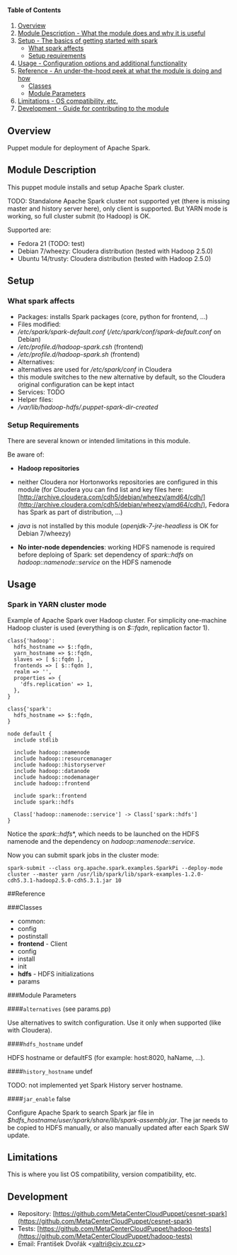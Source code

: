 #### Table of Contents

1. [Overview](#overview)
2. [Module Description - What the module does and why it is useful](#module-description)
3. [Setup - The basics of getting started with spark](#setup)
    * [What spark affects](#what-spark-affects)
    * [Setup requirements](#setup-requirements)
4. [Usage - Configuration options and additional functionality](#usage)
5. [Reference - An under-the-hood peek at what the module is doing and how](#reference)
    * [Classes](#classes)
    * [Module Parameters](#parameters)
5. [Limitations - OS compatibility, etc.](#limitations)
6. [Development - Guide for contributing to the module](#development)

<a name="overview"></a>
## Overview

Puppet module for deployment of Apache Spark.

<a name="module-description"></a>
## Module Description

This puppet module installs and setup Apache Spark cluster.

TODO: Standalone Apache Spark cluster not supported yet (there is missing master and history server here), only client is supported. But YARN mode is working, so full cluster submit (to Hadoop) is OK.

Supported are:

* Fedora 21 (TODO: test)
* Debian 7/wheezy: Cloudera distribution (tested with Hadoop 2.5.0)
* Ubuntu 14/trusty: Cloudera distribution (tested with Hadoop 2.5.0)

<a name="setup"></a>
## Setup

<a name="what-spark-affects"></a>
### What spark affects

* Packages: installs Spark packages (core, python for frontend, ...)
* Files modified:
 * */etc/spark/spark-default.conf* (*/etc/spark/conf/spark-default.conf* on Debian)
 * */etc/profile.d/hadoop-spark.csh* (frontend)
 * */etc/profile.d/hadoop-spark.sh* (frontend)
* Alternatives:
 * alternatives are used for */etc/spark/conf* in Cloudera
 * this module switches to the new alternative by default, so the Cloudera original configuration can be kept intact
* Services: TODO
* Helper files:
 * */var/lib/hadoop-hdfs/.puppet-spark-dir-created*

<a name="setup-requirements"></a>
### Setup Requirements

There are several known or intended limitations in this module.

Be aware of:

* **Hadoop repositories**
 * neither Cloudera nor Hortonworks repositories are configured in this module (for Cloudera you can find list and key files here: [http://archive.cloudera.com/cdh5/debian/wheezy/amd64/cdh/](http://archive.cloudera.com/cdh5/debian/wheezy/amd64/cdh/), Fedora has Spark as part of distribution, ...)
 * *java* is not installed by this module (*openjdk-7-jre-headless* is OK for Debian 7/wheezy)

* **No inter-node dependencies**: working HDFS namenode is required before deploing of Spark: set dependency of *spark::hdfs* on *hadoop::namenode::service* on the HDFS namenode

<a name="usage"></a>
## Usage

### Spark in YARN cluster mode

Example of Apache Spark over Hadoop cluster. For simplicity one-machine Hadoop cluster is used (everything is on *$::fqdn*, replication factor 1).

    class{'hadoop':
      hdfs_hostname => $::fqdn,
      yarn_hostname => $::fqdn,
      slaves => [ $::fqdn ],
      frontends => [ $::fqdn ],
      realm => '',
      properties => {
        'dfs.replication' => 1,
      },
    }

    class{'spark':
      hdfs_hostname => $::fqdn,
    }

    node default {
      include stdlib

      include hadoop::namenode
      include hadoop::resourcemanager
      include hadoop::historyserver
      include hadoop::datanode
      include hadoop::nodemanager
      include hadoop::frontend

      include spark::frontend
      include spark::hdfs

      Class['hadoop::namenode::service'] -> Class['spark::hdfs']
    }

Notice the *spark::hdfs**, which needs to be launched on the HDFS namenode and the dependency on *hadoop::namenode::service*.

Now you can submit spark jobs in the cluster mode:

    spark-submit --class org.apache.spark.examples.SparkPi --deploy-mode cluster --master yarn /usr/lib/spark/lib/spark-examples-1.2.0-cdh5.3.1-hadoop2.5.0-cdh5.3.1.jar 10

<a name="reference"></a>
##Reference

<a name="classes"></a>
###Classes

* common:
 * config
 * postinstall
* **frontend** - Client
 * config
 * install
* init
* **hdfs** - HDFS initializations
* params

<a name="parameters"></a>
###Module Parameters

####`alternatives` (see params.pp)

Use alternatives to switch configuration. Use it only when supported (like with Cloudera).

####`hdfs_hostname` undef

HDFS hostname or defaultFS (for example: host:8020, haName, ...).

####`history_hostname` undef

TODO: not implemented yet Spark History server hostname.

####`jar_enable` false

Configure Apache Spark to search Spark jar file in *$hdfs\_hostname/user/spark/share/lib/spark-assembly.jar*. The jar needs to be copied to HDFS manually, or also manually updated after each Spark SW update.

<a name="limitations"></a>
## Limitations

This is where you list OS compatibility, version compatibility, etc.

<a name="development"></a>
## Development

* Repository: [https://github.com/MetaCenterCloudPuppet/cesnet-spark](https://github.com/MetaCenterCloudPuppet/cesnet-spark)
* Tests: [https://github.com/MetaCenterCloudPuppet/hadoop-tests](https://github.com/MetaCenterCloudPuppet/hadoop-tests)
* Email: František Dvořák &lt;valtri@civ.zcu.cz&gt;
